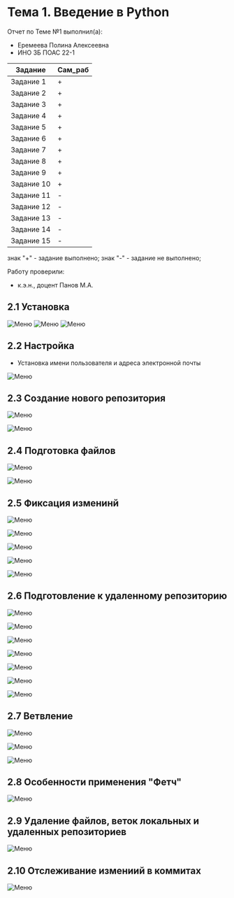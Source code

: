 # Тема 1. Введение в Python
Отчет по Теме №1 выполнил(а):
- Еремеева Полина Алексеевна
- ИНО ЗБ ПОАС 22-1

| Задание |  Сам_раб |
| ------ | ------ |
| Задание 1 | + |
| Задание 2 | + |
| Задание 3 |  + |
| Задание 4 | + |
| Задание 5 | + |
| Задание 6 | + |
| Задание 7 | + |
| Задание 8 | + |
| Задание 9 | + |
| Задание 10 | + |
| Задание 11 | - |
| Задание 12 | - |
| Задание 13 | - |
| Задание 14 | - |
| Задание 15| - |
знак "+" - задание выполнено; знак "-" - задание не выполнено;

Работу проверили:
- к.э.н., доцент Панов М.А.
## 2.1 Установка
![Меню](https://github.com/PolinaEr22/Lab/blob/Тема1/pic/python.png)
![Меню](https://github.com/PolinaEr22/Lab/blob/Тема1/pic/PyCharm.png)
![Меню](https://github.com/PolinaEr22/Lab/blob/Тема1/pic/Git.png)

## 2.2 Настройка
- Установка имени пользователя и адреса электронной почты

![Меню](https://github.com/PolinaEr22/Lab/blob/Тема1/pic/Email%26Name.png)


## 2.3 Создание нового репозитория

![Меню](https://github.com/PolinaEr22/Lab/blob/Тема1/pic/cd.png)

![Меню](https://github.com/PolinaEr22/Lab/blob/Тема1/pic/git%20init.png)

## 2.4 Подготовка файлов

![Меню](https://github.com/PolinaEr22/Lab/blob/Тема1/pic/git%20add.png)

![Меню](https://github.com/PolinaEr22/Lab/blob/Тема1/pic/git%20status.png)

## 2.5 Фиксация изменинй

![Меню](https://github.com/PolinaEr22/Lab/blob/Тема1/pic/git%20commit.png)

![Меню](https://github.com/PolinaEr22/Lab/blob/Тема1/pic/git%20log.png)

![Меню](https://github.com/PolinaEr22/Lab/blob/Тема1/pic/git%20log%20-n%205.png)

![Меню](https://github.com/PolinaEr22/Lab/blob/Тема1/pic/git%20log%20--oneline.png)

![Меню](https://github.com/PolinaEr22/Lab/blob/Тема1/pic/git%20log%20--graph.png)


## 2.6 Подготовление к удаленному репозиторию

![Меню](https://github.com/PolinaEr22/Lab/blob/Тема1/pic/git%20remote.png)

![Меню](https://github.com/PolinaEr22/Lab/blob/Тема1/pic/git%20push.png)

![Меню](https://github.com/PolinaEr22/Lab/blob/Тема1/pic/git%20pull.png)

![Меню](https://github.com/PolinaEr22/Lab/blob/Тема1/pic/git%20stash.png)

![Меню](https://github.com/PolinaEr22/Lab/blob/Тема1/pic/git%20stash%20save.png)

![Меню](https://github.com/PolinaEr22/Lab/blob/Тема1/pic/git%20stash%20apply.png)

![Меню](https://github.com/PolinaEr22/Lab/blob/Тема1/pic/git%20stash%20pop.png)

## 2.7 Ветвление

![Меню](https://github.com/PolinaEr22/Lab/blob/Тема1/pic/git%20branch.png)

![Меню](https://github.com/PolinaEr22/Lab/blob/Тема1/pic/git%20checkout.png)

![Меню](https://github.com/PolinaEr22/Lab/blob/Тема1/pic/git%20switch.png)


## 2.8 Особенности применения "Фетч"

![Меню](https://github.com/PolinaEr22/Lab/blob/Тема1/pic/git%20fetch.png)

## 2.9 Удаление файлов, веток локальных и удаленных репозиториев

![Меню](https://github.com/PolinaEr22/Lab/blob/Тема1/pic/git%20rm.png)

## 2.10 Отслеживание измениий в коммитах

![Меню](https://github.com/PolinaEr22/Lab/blob/Тема1/pic/git%20log1.png)

